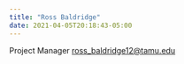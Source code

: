 ```yaml
---
title: "Ross Baldridge"
date: 2021-04-05T20:18:43-05:00
---
```

Project Manager
ross_baldridge12@tamu.edu
